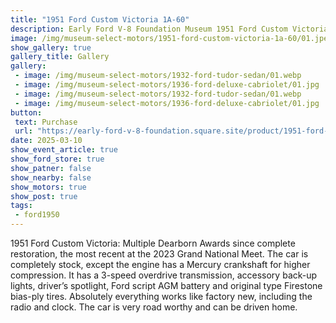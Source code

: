 ```yaml
---
title: "1951 Ford Custom Victoria 1A-60"
description: Early Ford V-8 Foundation Museum 1951 Ford Custom Victoria 1A-60
image: /img/museum-select-motors/1951-ford-custom-victoria-1a-60/01.jpeg
show_gallery: true
gallery_title: Gallery
gallery:
 - image: /img/museum-select-motors/1932-ford-tudor-sedan/01.webp
 - image: /img/museum-select-motors/1936-ford-deluxe-cabriolet/01.jpg
 - image: /img/museum-select-motors/1932-ford-tudor-sedan/01.webp
 - image: /img/museum-select-motors/1936-ford-deluxe-cabriolet/01.jpg
button: 
 text: Purchase
 url: "https://early-ford-v-8-foundation.square.site/product/1951-ford-custom-victoria-1a-60/314?cp=true&sa=false&sbp=false&q=false&category_id=20"
date: 2025-03-10
show_event_article: true
show_ford_store: true
show_patner: false
show_nearby: false
show_motors: true
show_post: true
tags: 
 - ford1950
---
```

1951 Ford Custom Victoria: Multiple Dearborn Awards since complete restoration, the most recent at the 2023 Grand National Meet. The car is completely stock, except the engine has a Mercury crankshaft for higher compression. It has a 3-speed overdrive transmission, accessory back-up lights, driver’s spotlight, Ford script AGM battery and original type Firestone bias-ply tires. Absolutely everything works like factory new, including the radio and clock. The car is very road worthy and can be driven home.
